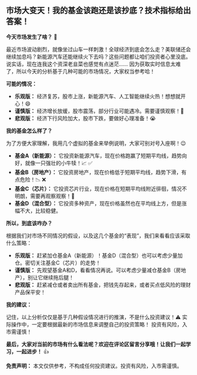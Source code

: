 ## 市场大变天！我的基金该跑还是该抄底？技术指标给出答案！

**今天市场发生了啥？** 🤔

最近市场波动剧烈，就像坐过山车一样刺激！全球经济到底会怎么走？美联储还会继续加息吗？新能源汽车还能继续火下去吗？这些问题都让咱们投资者心里没底。说实话，现在连我这个资深老韭菜也感觉有点迷茫……  因为获取实时信息太难了，所以今天的分析基于几种可能的市场情况，大家权当参考哈！

**可能的情况：**

* **乐观版：**  经济复苏，股市上涨，新能源汽车、人工智能继续火热！想想就开心！😄
* **谨慎版：**  经济增长放缓，股市震荡，部分行业可能遇冷。需要谨慎观察！🤔
* **悲观版：**  经济下行风险加大，股市下跌，要做好心理准备！😭


**我的基金怎么样了？**

为了方便大家理解，我用几个虚拟的基金来举例说明，大家可别对号入座啊！😉

* **基金A（新能源）：**  它投资新能源汽车，现在价格跑赢了短期平均线，趋势向好，就像一只强壮的小牛犊！📈  ✅
* **基金B（房地产）：**  它投资房地产，现在价格低于短期平均线，趋势下滑，有点危险！📉 ❌
* **基金C（芯片）：**  它投资芯片行业，现在价格在短期平均线附近徘徊，情况不明朗，需要再观察观察！🤔
* **基金D（混合型）：**  它投资多种资产，现在价格虽然也在平均线上方，但是涨幅不大，比较稳健。


**所以，到底该咋办？**

根据我们对市场不同情况的假设，以及这几个基金的“表现”，我们来看看应该采取什么策略：

* **乐观版：**  赶紧加仓基金A（新能源）！基金D（混合型）也可以考虑少量加仓。密切关注基金C（芯片）的走势！
* **谨慎版：**  先观望基金A和D，看看情况再说。可以考虑少量减仓基金B（房地产），别让它继续拖后腿！
* **悲观版：**  赶紧减仓或者卖出所有基金，把钱先存起来，或者买点低风险的理财产品保平安！


**我的建议：**

记住，以上分析仅仅是基于几种假设情况进行的推演，不是什么投资建议！⚠️  实际操作中，一定要根据最新的市场信息来调整自己的投资策略！  投资有风险，入市需谨慎！


**最后，大家对当前的市场有什么看法呢？欢迎在评论区留言分享哦！让我们一起学习，一起进步！** 👍


**免责声明：** 本文仅供参考，不构成任何投资建议。投资有风险，入市需谨慎。
